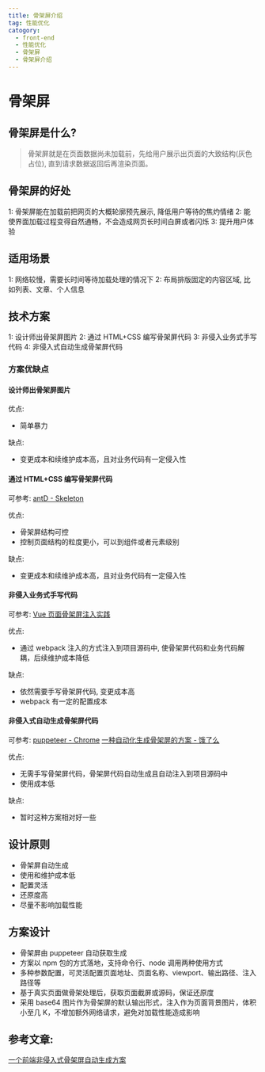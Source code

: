 ```yaml
---
title: 骨架屏介绍
tag: 性能优化
catogory:
  - front-end
  - 性能优化
  - 骨架屏
  - 骨架屏介绍
---
```


# 骨架屏

## 骨架屏是什么?

> 骨架屏就是在页面数据尚未加载前，先给用户展示出页面的大致结构(灰色占位), 直到请求数据返回后再渲染页面。

## 骨架屏的好处

1: 骨架屏能在加载前把网页的大概轮廓预先展示, 降低用户等待的焦灼情绪
2: 能使界面加载过程变得自然通畅，不会造成网页长时间白屏或者闪烁
3: 提升用户体验

## 适用场景

1: 网络较慢，需要长时间等待加载处理的情况下
2: 布局排版固定的内容区域, 比如列表、文章、个人信息

## 技术方案

1: 设计师出骨架屏图片
2: 通过 HTML+CSS 编写骨架屏代码
3: 非侵入业务式手写代码
4: 非侵入式自动生成骨架屏代码

### 方案优缺点

#### 设计师出骨架屏图片

优点:

- 简单暴力

缺点:

- 变更成本和续维护成本高，且对业务代码有一定侵入性

#### 通过 HTML+CSS 编写骨架屏代码

可参考: [antD - Skeleton](https://ant.design/components/skeleton-cn/)

优点:

- 骨架屏结构可控
- 控制页面结构的粒度更小，可以到组件或者元素级别

缺点:

- 变更成本和续维护成本高，且对业务代码有一定侵入性

#### 非侵入业务式手写代码

可参考: [Vue 页面骨架屏注入实践](https://segmentfault.com/a/1190000014832185)

优点:

- 通过 webpack 注入的方式注入到项目源码中, 使骨架屏代码和业务代码解耦，后续维护成本降低

缺点:

- 依然需要手写骨架屏代码, 变更成本高
- webpack 有一定的配置成本

#### 非侵入式自动生成骨架屏代码

可参考:
[puppeteer - Chrome](https://github.com/puppeteer/puppeteer)
[一种自动化生成骨架屏的方案 - 饿了么](https://github.com/ElemeFE/page-skeleton-webpack-plugin)

优点:

- 无需手写骨架屏代码，骨架屏代码自动生成且自动注入到项目源码中
- 使用成本低

缺点:

- 暂时这种方案相对好一些

## 设计原则

- 骨架屏自动生成
- 使用和维护成本低
- 配置灵活
- 还原度高
- 尽量不影响加载性能

## 方案设计

- 骨架屏由 puppeteer 自动获取生成
- 方案以 npm 包的方式落地，支持命令行、node 调用两种使用方式
- 多种参数配置，可灵活配置页面地址、页面名称、viewport、输出路径、注入路径等
- 基于真实页面做骨架处理后，获取页面截屏或源码，保证还原度
- 采用 base64 图片作为骨架屏的默认输出形式，注入作为页面背景图片，体积小至几 K，不增加额外网络请求，避免对加载性能造成影响

## 参考文章:

[一个前端非侵入式骨架屏自动生成方案](https://korbinzhao.github.io/%E5%89%8D%E7%AB%AF%E5%BC%80%E5%8F%91/%E9%AA%A8%E6%9E%B6%E5%B1%8F/2018/06/23/skeleton-auto-generator/)
